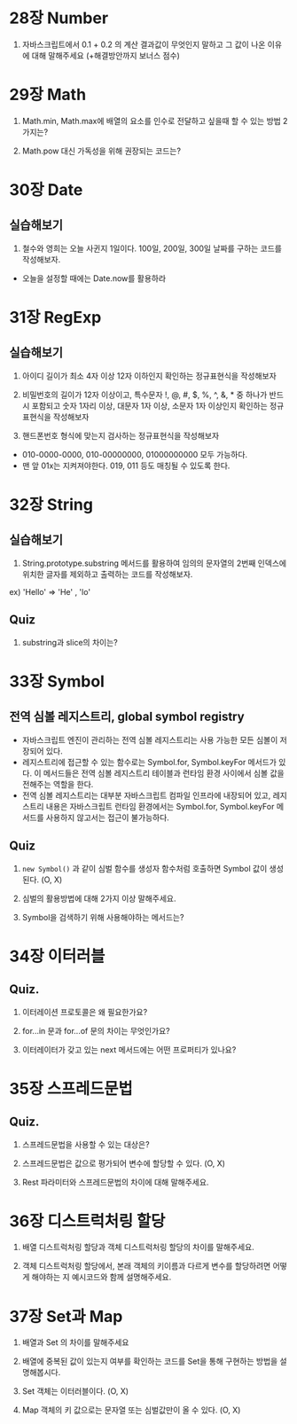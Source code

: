 # 28장 Number

1. 자바스크립트에서 0.1 + 0.2 의 계산 결과값이 무엇인지 말하고 그 값이 나온 이유에 대해 말해주세요 (+해결방안까지 보너스 점수)


# 29장 Math

1. Math.min, Math.max에 배열의 요소를 인수로 전달하고 싶을때 할 수 있는 방법 2가지는?

2. Math.pow 대신 가독성을 위해 권장되는 코드는?

# 30장 Date

## 실습해보기

1. 철수와 영희는 오늘 사귄지 1일이다. 100일, 200일, 300일 날짜를 구하는 코드를 작성해보자.
- 오늘을 설정할 때에는 Date.now를 활용하라


# 31장 RegExp

## 실습해보기

1. 아이디 길이가 최소 4자 이상 12자 이하인지 확인하는 정규표현식을 작성해보자

2. 비밀번호의 길이가 12자 이상이고, 특수문자 !, @, #, $, %, ^, &, * 중 하나가 반드시 포함되고 숫자 1자리 이상, 대문자 1자 이상, 소문자 1자 이상인지 확인하는 정규표현식을 작성해보자

3. 핸드폰번호 형식에 맞는지 검사하는 정규표현식을 작성해보자
  - 010-0000-0000, 010-00000000, 01000000000 모두 가능하다.
  - 맨 앞 01x는 지켜져야한다. 019, 011 등도 매칭될 수 있도록 한다.


# 32장 String

## 실습해보기

1. String.prototype.substring 메서드를 활용하여 임의의 문자열의 2번째 인덱스에 위치한 글자를 제외하고 출력하는 코드를 작성해보자.

ex) 'Hello' => 'He' , 'lo'

## Quiz

1. substring과 slice의 차이는?

# 33장 Symbol

## 전역 심볼 레지스트리, global symbol registry
- 자바스크립트 엔진이 관리하는 전역 심볼 레지스트리는 사용 가능한 모든 심볼이 저장되어 있다. 
- 레지스트리에 접근할 수 있는 함수로는 Symbol.for, Symbol.keyFor 메서드가 있다. 이 메서드들은 전역 심볼 레지스트리 테이블과 런타임 환경 사이에서 심볼 값을 전해주는 역할을 한다. 
- 전역 심볼 레지스트리는 대부분 자바스크립트 컴파일 인프라에 내장되어 있고, 레지스트리 내용은 자바스크립트 런타임 환경에서는 Symbol.for, Symbol.keyFor 메서드를 사용하지 않고서는 접근이 불가능하다. 

## Quiz
1. `new Symbol()` 과 같이 심벌 함수를 생성자 함수처럼 호출하면 Symbol 값이 생성된다. (O, X)

2. 심벌의 활용방법에 대해 2가지 이상 말해주세요. 

3. Symbol을 검색하기 위해 사용해야하는 메서드는?

# 34장 이터러블

## Quiz.

1. 이터레이션 프로토콜은 왜 필요한가요? 

2. for...in 문과 for...of 문의 차이는 무엇인가요?

3. 이터레이터가 갖고 있는 next 메서드에는 어떤 프로퍼티가 있나요?

# 35장 스프레드문법

## Quiz.

1. 스프레드문법을 사용할 수 있는 대상은?

2. 스프레드문법은 값으로 평가되어 변수에 할당할 수 있다. (O, X)

3. Rest 파라미터와 스프레드문법의 차이에 대해 말해주세요.

# 36장 디스트럭처링 할당

1. 배열 디스트럭처링 할당과 객체 디스트럭처링 할당의 차이를 말해주세요.

2. 객체 디스트럭처링 할당에서, 본래 객체의 키이름과 다르게 변수를 할당하려면 어떻게 해야하는 지 예시코드와 함께 설명해주세요.

# 37장 Set과 Map

1. 배열과 Set 의 차이를 말해주세요

2. 배열에 중복된 값이 있는지 여부를 확인하는 코드를 Set을 통해 구현하는 방법을 설명해봅시다.

3. Set 객체는 이터러블이다. (O, X)

4. Map 객체의 키 값으로는 문자열 또는 심벌값만이 올 수 있다. (O, X)
